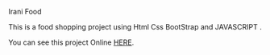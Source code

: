 Irani Food

This is a food shopping project using Html Css BootStrap and JAVASCRIPT .

You can see this project Online [HERE](https://nima7bh.github.io/irani-food/).
